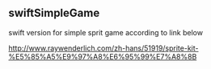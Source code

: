 swiftSimpleGame
------------------

swift version for simple sprit game according to link below

http://www.raywenderlich.com/zh-hans/51919/sprite-kit-%E5%85%A5%E9%97%A8%E6%95%99%E7%A8%8B